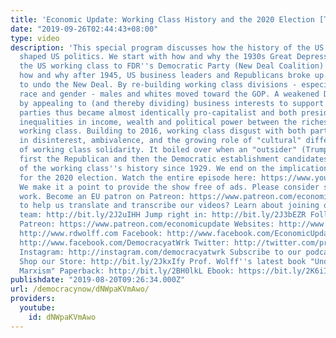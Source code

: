 ```yaml
---
title: 'Economic Update: Working Class History and the 2020 Election [Trailer]'
date: "2019-09-26T02:44:43+08:00"
type: video
description: 'This special program discusses how the history of the US working class
  shaped US politics. We start with how and why the 1930s Great Depression married
  the US working class to FDR''s Democratic Party (New Deal Coalition). We next show
  how and why after 1945, US business leaders and Republicans broke up that marriage
  to undo the New Deal. By re-building working class divisions - especially around
  race and gender - males and whites moved toward the GOP. A weakened Dem party responded
  by appealing to (and thereby dividing) business interests to support them. The two
  parties thus became almost identically pro-capitalist and both presided over growing
  inequalities in income, wealth and political power between the richest 10% and the
  working class. Building to 2016, working class disgust with both parties showed
  in disinterest, ambivalence, and the growing role of "cultural" differences in place
  of working class solidarity. It boiled over when an "outsider" (Trump) defeated
  first the Republican and then the Democratic establishment candidates, an expression
  of the working class''s history since 1929. We end on the implications of this history
  for the 2020 election. Watch the entire episode here: https://www.youtube.com/watch?v=XODoZEq_-GU&t=871s
  We make it a point to provide the show free of ads. Please consider supporting our
  work. Become an EU patron on Patreon: https://www.patreon.com/economicupdate Want
  to help us translate and transcribe our videos? Learn about joining our translation
  team: http://bit.ly/2J2uIHH Jump right in: http://bit.ly/2J3bEZR Follow us ONLINE:
  Patreon: https://www.patreon.com/economicupdate Websites: http://www.democracyatwork.info/economicupdate
  http://www.rdwolff.com Facebook: http://www.facebook.com/EconomicUpdate http://www.facebook.com/RichardDWolff
  http://www.facebook.com/DemocracyatWrk Twitter: http://twitter.com/profwolff http://twitter.com/democracyatwrk
  Instagram: http://instagram.com/democracyatwrk Subscribe to our podcast: http://economicupdate.libsyn.com
  Shop our Store: http://bit.ly/2JkxIfy Prof. Wolff''s latest book "Understanding
  Marxism" Paperback: http://bit.ly/2BH0lkL Ebook: https://bit.ly/2K6iI8v'
publishdate: "2019-08-20T09:26:34.000Z"
url: /democracynow/dNWpaKVmAwo/
providers:
  youtube:
    id: dNWpaKVmAwo
---
```

